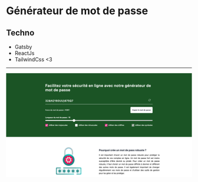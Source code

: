 
# Générateur de mot de passe

## Techno
- Gatsby
- ReactJs
- TailwindCss <3

--- 
[![Foo](./passpass.png)](https://pass-liard.vercel.app/)




